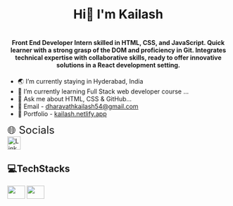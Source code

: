  <h1 align="center">Hi👋 I'm Kailash <h1>
<h4 align="center">Front End Developer Intern skilled in HTML, CSS, and JavaScript. Quick learner with a strong grasp of the DOM and proficiency in Git. Integrates technical expertise with collaborative skills, ready to offer innovative solutions in a React development setting.</h4>

- 🌏 I’m currently staying in Hyderabad, India
- 🌱 I’m currently learning Full Stack web developer course ...
- 💬 Ask me about HTML, CSS & GitHub...
- 📧 Email - dharavathkailash54@gmail.com
- 💼 Portfolio - [kailash.netlify.app](https://app.netlify.com/teams/kailashnayak-j7slcfi/overview)

<span style="font-size:24px;">🌐 Socials</span><br>
<a href="https://www.linkedin.com/in/kailash-dharavath">
  <img src="https://cdn.worldvectorlogo.com/logos/linkedin-icon-2.svg" alt="LinkedIn" width="30">
</a>

<h2>💻TechStacks</h2>
<img src="https://www.freepnglogos.com/uploads/html5-logo-png/html5-logo-html-logo-0.png" width="40" height="30">
<img src="https://www.freepnglogos.com/uploads/html5-logo-png/html5-logo-opencode-css-8.png" width="40" height="30">



